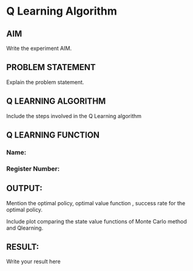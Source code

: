 # Q Learning Algorithm


## AIM
Write the experiment AIM.

## PROBLEM STATEMENT
Explain the problem statement.

## Q LEARNING ALGORITHM
Include the steps involved in the Q Learning algorithm

## Q LEARNING FUNCTION
### Name:
### Register Number:






## OUTPUT:
Mention the optimal policy, optimal value function , success rate for the optimal policy.

Include plot comparing the state value functions of Monte Carlo method and Qlearning.

## RESULT:

Write your result here
